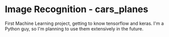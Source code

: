 # Image Recognition - cars_planes

First Machine Learning project, getting to know tensorflow and keras. I'm a Python guy, so I'm planning to use them extensively in the future.
